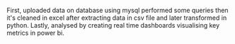First, uploaded data on database using mysql performed some queries then it's cleaned in excel after extracting data in csv file and later transformed in python. Lastly, analysed by creating real time dashboards visualising key metrics in power bi.
